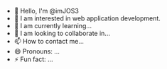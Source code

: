- 👋 Hello, I'm @imJOS3
- 👀 I am interested in web application development.
- 🌱 I am currently learning...
- 💞️ I am looking to collaborate in...
- 📫 How to contact me...
- 😄 Pronouns: ...
- ⚡ Fun fact: ...

<!---
imJOS3/imJOS3 is a special ✨ repository ✨ because its `README.md` (this file) appears in your GitHub profile.
You can click the Preview link to see the changes.
--->

